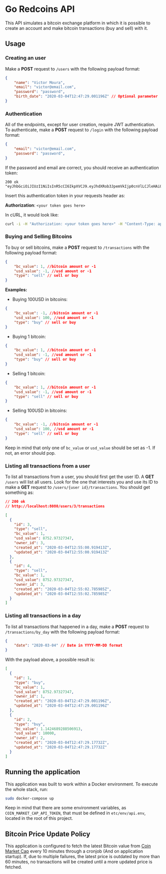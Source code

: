 # Go Redcoins API

This API simulates a bitcoin exchange platform in which it is possible to create an account and make bitcoin transactions (buy and sell) with it.

## Usage
### Creating an user
Make a **POST** request to `/users` with the following payload format:

```json
{
    "name": "Victor Moura",
    "email": "victor@email.com",
    "password": "password",
    "birth_date": "2020-03-04T12:47:29.001196Z" // Optional parameter
}
```

### Authentication
All of the endpoints, except for user creation, require JWT authentication. To authenticate, make a **POST** request to `/login` with the following payload format:

```json
{
    "email": "victor@email.com",
    "password": "password",
}
```
If the password and email are correct, you should receive an authentication token:

```
200 ok
"eyJhbGciOiJIUzI1NiIsInR5cCI6IkpXVCJ9.eyJhdXRob3JpemVkIjp0cnVlLCJleHAiOjE1ODMzMzAwNjcsInVzZXJfaWQiOjN9.YAtBvRmAllAYN_92GerTuaUeRU_FwxnIJEPk3B3i6fg"
```

Insert this authentication token in your requests header as:

**Authorization**: `<your token goes here>`

In cURL, it would look like:

```bash
curl -i -H "Authorization: <your token goes here>" -H "Content-Type: application/json" http://localhost:8080/users
```

### Buying and Selling Bitcoins
To buy or sell bitcoins, make a **POST** request to `/transactions` with the following payload format:

```json
{
    "bc_value": 1, //bitcoin amount or -1
    "usd_value": -1, //usd amount or -1
    "type": "sell" // sell or buy
}
```

**Examples:**

- Buying 100USD in bitcoins:
```json
{
    "bc_value": -1, //bitcoin amount or -1
    "usd_value": 100, //usd amount or -1
    "type": "buy" // sell or buy
}
```

- Buying 1 bitcoin:
```json
{
    "bc_value": 1, //bitcoin amount or -1
    "usd_value": -1, //usd amount or -1
    "type": "buy" // sell or buy
}
```

- Selling 1 bitcoin:
```json
{
    "bc_value": 1, //bitcoin amount or -1
    "usd_value": -1, //usd amount or -1
    "type": "sell" // sell or buy
}
```

- Selling 100USD in bitcoins:
```json
{
    "bc_value": -1, //bitcoin amount or -1
    "usd_value": 100, //usd amount or -1
    "type": "sell" // sell or buy
}
```

Keep in mind that only one of `bc_value` or `usd_value` should be set as -1. If not, an error should pop.

### Listing all transactions from a user
To list all transactions from a user, you should first get the user ID. A **GET** `/users` will list all users. Look for the one that interests you and use its ID to make a **GET** request to `/users/{user id}/transactions`. You should get something as:

```json
// 200 ok
// http://localhost:8080/users/3/transactions

[
  {
    "id": 3,
    "type": "sell",
    "bc_value": 1,
    "usd_value": 8752.97327347,
    "owner_id": 3,
    "created_at": "2020-03-04T12:55:00.919413Z",
    "updated_at": "2020-03-04T12:55:00.919413Z"
  },
  {
    "id": 4,
    "type": "sell",
    "bc_value": 1,
    "usd_value": 8752.97327347,
    "owner_id": 3,
    "created_at": "2020-03-04T12:55:02.785985Z",
    "updated_at": "2020-03-04T12:55:02.785985Z"
  }
]
```

### Listing all transactions in a day
To list all transactions that happened in a day, make a **POST** request to `/transactions/by_day` with the following payload format:

```json
{
    "date": "2020-03-04" // Date in YYYY-MM-DD format
}
```

With the payload above, a possible result is:

```json
[
  {
    "id": 1,
    "type": "buy",
    "bc_value": 1,
    "usd_value": 8752.97327347,
    "owner_id": 1,
    "created_at": "2020-03-04T12:47:29.001196Z",
    "updated_at": "2020-03-04T12:47:29.001196Z"
  },
  {
    "id": 2,
    "type": "buy",
    "bc_value": 1.1424689288506913,
    "usd_value": 10000,
    "owner_id": 2,
    "created_at": "2020-03-04T12:47:29.17732Z",
    "updated_at": "2020-03-04T12:47:29.17732Z"
  }
]
```

## Running the application
This application was built to work within a Docker environment. To execute the whole stack, run:

```bash
sudo docker-compose up
```

Keep in mind that there are some environment variables, as `COIN_MARKET_CAP_API_TOKEN`, that must be defined in `etc/env/api.env`, located in the root of this project.

## Bitcoin Price Update Policy
This application is configured to fetch the latest Bitcoin value from [Coin Market Cap](https://coinmarketcap.com/) every 10 minutes through a cronjob (And on application startup). If, due to multiple failures, the latest price is outdated by more than 60 minutes, no transactions will be created until a more updated price is fetched.